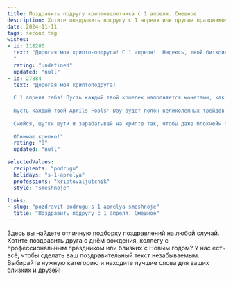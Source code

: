 ```yaml
---
title: Поздравить подругу криптовалютчика с 1 апреля. Смешное
description: Хотите поздравить подругу с 1 апреля или другим праздником? Наш ИИ создаст незабываемое поздравление, а вы обязательно выделитесь среди других.  
date: 2024-11-11
tags: second tag
wishes:
- id: 118280
  text: "Дорогая моя крипто-подруга! С 1 апреля!  Надеюсь, твой биткоин сегодня не рухнет так же стремительно, как мои надежды на весеннее похудение.  Желаю тебе стабильного курса не только на бирже, но и в жизни, и чтобы все твои инвестиции в дружбу (в том числе и в меня!) приносили только прибыль!  Пусть этот день будет полон юмора,  а майнинг счастья — бесперебойным!
  "
  rating: "undefined"
  updated: "null"
- id: 27884
  text: "Дорогая моя криптоподруга!
  
  С 1 апреля тебя! Пусть каждый твой кошелек наполняется монетами, как коты - мышами! Желаю, чтобы курсы криптовалют поднимались так же быстро, как твое настроение в выходные, а сомнительные проекты обходили стороной, как налоговая проверка!
  
  Пусть каждый твой Aprils Fools' Day будет полон великолепных трейдов, а за каждой шуткой скрывается прибыльный альткойн. Пусть в нашем мире «памп» и «дамп» остается только для шуток, а не для портфеля!
  
  Смейся, шутки шути и зарабатывай на крипте так, чтобы даже блокчейн позавидовал твоей скорости!
  
  Обнимаю крепко!"
  rating: "0"
  updated: "null"

selectedValues:
  recipients: "podrugu"
  holidays: "s-1-aprelya"
  professions: "kriptovaljutchik"
  style: "smeshnoje"

links:
- slug: "pozdravit-podrugu-s-1-aprelya-smeshnoje"
  title: "Поздравить подругу с 1 апреля. Смешное"
---
```


Здесь вы найдете отличную подборку поздравлений на любой случай. 
Хотите поздравить друга с днём рождения, коллегу с профессиональным праздником или близких с Новым годом? У нас есть всё, чтобы сделать ваш поздравительный текст незабываемым. Выбирайте нужную категорию и находите лучшие слова для ваших близких и друзей!
